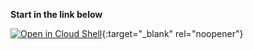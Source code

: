 **Start in the link below**

[![Open in Cloud Shell](https://gstatic.com/cloudssh/images/open-btn.svg)](https://ssh.cloud.google.com/cloudshell/editor?cloudshell_git_repo=https%3A%2F%2Fgithub.com%2FGrappeggia%2Fshell-demo&cloudshell_tutorial=tutorial.md){:target="_blank" rel="noopener"}

